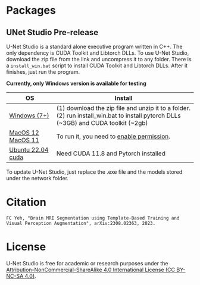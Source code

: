 
# Packages

## UNet Studio Pre-release

U-Net Studio is a standard alone executive program written in C++. The only dependency is CUDA Toolkit and Libtorch DLLs. To use U-Net Studio, download the zip file from the link and uncompress it to any folder. There is a `install_win.bat` script to install CUDA Toolkit and Libtorch DLLs. After it finishes, just run the program.

**Currently, only Windows version is available for testing**

| OS      | Install      |
|---------|-----------|
|  [Windows (7+)](https://github.com/frankyeh/UNet-Studio/releases/download/2023.04.17/unet_studio_win.zip) | (1) download the zip file and unzip it to a folder. <br> (2) run install_win.bat to install pytorch DLLs (~3GB) and CUDA toolkit (~2gb)|
|  [MacOS 12](https://github.com/frankyeh/UNet-Studio/releases/download/2023.04.17/unet_studio_macos-12.zip) <br> [MacOS 11](https://github.com/frankyeh/UNet-Studio/releases/download/2023.04.17/unet_studio_macos-11.zip) | To run it, you need to [enable permission](http://mac-how-to.wonderhowto.com/how-to/open-third-party-apps-from-unidentified-developers-mac-os-x-0158095/). |
|  [Ubuntu 22.04 cuda](https://github.com/frankyeh/UNet-Studio/releases/download/2023.04.17/unet_studio_ubuntu2204.zip) | Need CUDA 11.8 and Pytorch installed  |

To update U-Net Studio, just replace the .exe file and the models stored under the network folder.

# Citation

`FC Yeh, "Brain MRI Segmentation using Template-Based Training and Visual Perception Augmentation", arXiv:2308.02363, 2023.`

# License

U-Net Studio is free for academic or research purposes under the [Attribution-NonCommercial-ShareAlike 4.0 International License (CC BY-NC-SA 4.0)](https://creativecommons.org/licenses/by-nc-sa/4.0/legalcode). 

